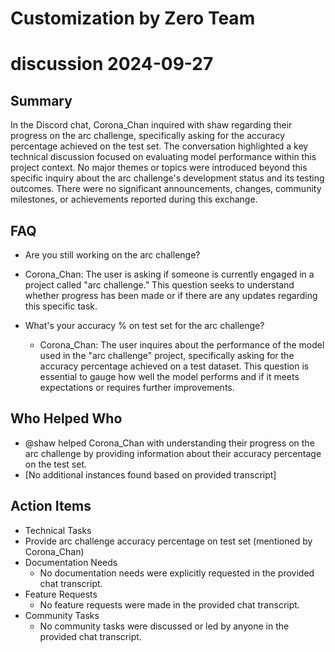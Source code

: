 # Customization by Zero Team

# discussion 2024-09-27

## Summary
 In the Discord chat, Corona_Chan inquired with shaw regarding their progress on the arc challenge, specifically asking for the accuracy percentage achieved on the test set. The conversation highlighted a key technical discussion focused on evaluating model performance within this project context. No major themes or topics were introduced beyond this specific inquiry about the arc challenge's development status and its testing outcomes. There were no significant announcements, changes, community milestones, or achievements reported during this exchange.

## FAQ
 - Are you still working on the arc challenge?
  - Corona_Chan: The user is asking if someone is currently engaged in a project called "arc challenge." This question seeks to understand whether progress has been made or if there are any updates regarding this specific task.

- What's your accuracy % on test set for the arc challenge?
  - Corona_Chan: The user inquires about the performance of the model used in the "arc challenge" project, specifically asking for the accuracy percentage achieved on a test dataset. This question is essential to gauge how well the model performs and if it meets expectations or requires further improvements.

## Who Helped Who
 - @shaw helped Corona_Chan with understanding their progress on the arc challenge by providing information about their accuracy percentage on the test set.
- [No additional instances found based on provided transcript]

## Action Items
 - Technical Tasks
  - Provide arc challenge accuracy percentage on test set (mentioned by Corona_Chan)
- Documentation Needs
  - No documentation needs were explicitly requested in the provided chat transcript.
- Feature Requests
  - No feature requests were made in the provided chat transcript.
- Community Tasks
  - No community tasks were discussed or led by anyone in the provided chat transcript.

